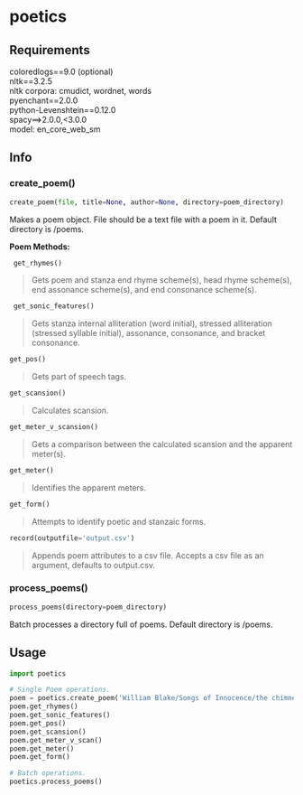 # poetics
## Requirements
coloredlogs==9.0 (optional)  
nltk==3.2.5  
nltk corpora: cmudict, wordnet, words  
pyenchant==2.0.0  
python-Levenshtein==0.12.0  
spacy==>2.0.0,<3.0.0  
model: en_core_web_sm  
## Info
### create_poem()
```python 
create_poem(file, title=None, author=None, directory=poem_directory) 
```
Makes a poem object. File should be a text file with a poem in it.  Default directory is /poems.

**Poem Methods:**  
```python
 get_rhymes()
``` 
>Gets poem and stanza end rhyme scheme(s), head rhyme scheme(s), end assonance scheme(s), and end consonance scheme(s). 

```python
 get_sonic_features()
``` 
>Gets stanza internal alliteration (word initial), stressed alliteration (stressed syllable initial), assonance, consonance, and bracket consonance.

```python
get_pos()
```
>Gets part of speech tags. 

```python
get_scansion()  
```
>Calculates scansion.

```python
get_meter_v_scansion()  
```
>Gets a comparison between the calculated scansion and the apparent meter(s).

```python
get_meter()
```  
> Identifies the apparent meters.

```python
get_form()
```
>Attempts to identify poetic and stanzaic forms.

```python
record(outputfile='output.csv')
```
>Appends poem attributes to a csv file. Accepts a csv file as an argument, defaults to output.csv.

### process_poems()
```python
process_poems(directory=poem_directory)
```
Batch processes a directory full of poems. Default directory is /poems.

## Usage
```python
import poetics

# Single Poem operations.
poem = poetics.create_poem('William Blake/Songs of Innocence/the chimney sweeper-william blake.txt')
poem.get_rhymes()
poem.get_sonic_features()
poem.get_pos()
poem.get_scansion()
poem.get_meter_v_scan()
poem.get_meter()
poem.get_form()

# Batch operations.
poetics.process_poems()
```